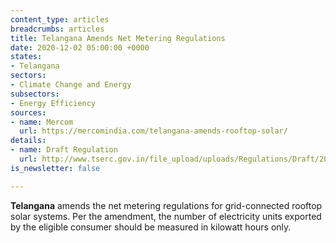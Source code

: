 ```yaml
---
content_type: articles
breadcrumbs: articles
title: Telangana Amends Net Metering Regulations
date: 2020-12-02 05:00:00 +0000
states:
- Telangana
sectors:
- Climate Change and Energy
subsectors:
- Energy Efficiency
sources:
- name: Mercom
  url: https://mercomindia.com/telangana-amends-rooftop-solar/
details:
- name: Draft Regulation
  url: http://www.tserc.gov.in/file_upload/uploads/Regulations/Draft/2020/Draft%20Reg%20on%20Net%20Metering.pdf
is_newsletter: false

---
```

**Telangana** amends the net metering regulations for grid-connected rooftop solar systems. Per the amendment, the number of electricity units exported by the eligible consumer should be measured in kilowatt hours only.
